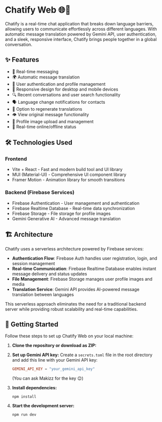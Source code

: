 # Chatify Web 🌐💬

Chatify is a real-time chat application that breaks down language barriers, allowing users to communicate effortlessly across different languages. With automatic message translation powered by Gemini API, user authentication, and a sleek, responsive interface, Chatify brings people together in a global conversation.

## ✨ Features

- 🚀 Real-time messaging
- 🌍 Automatic message translation
- 🔐 User authentication and profile management
- 📱 Responsive design for desktop and mobile devices
- 🔍 Recent conversations and user search functionality
- 🗣️ Language change notifications for contacts
- 🔄 Option to regenerate translations
- 👁️ View original message functionality
- 📸 Profile image upload and management
- 🔄 Real-time online/offline status


## 🛠️ Technologies Used

### Frontend
- Vite + React - Fast and modern build tool and UI library
- MUI (Material-UI) - Comprehensive UI component library
- Framer Motion - Animation library for smooth transitions

### Backend (Firebase Services)
- Firebase Authentication - User management and authentication
- Firebase Realtime Database - Real-time data synchronization
- Firebase Storage - File storage for profile images
- Gemini Generative AI - Advanced message translation

## 🏗️ Architecture

Chatify uses a serverless architecture powered by Firebase services:

- **Authentication Flow**: Firebase Auth handles user registration, login, and session management
- **Real-time Communication**: Firebase Realtime Database enables instant message delivery and status updates
- **File Management**: Firebase Storage manages user profile images and media
- **Translation Service**: Gemini API provides AI-powered message translation between languages

This serverless approach eliminates the need for a traditional backend server while providing robust scalability and real-time capabilities.

## 🚀 Getting Started

Follow these steps to set up Chatify Web on your local machine:

1. **Clone the repository or download as ZIP:**

2. **Set up Gemini API key:**
   Create a `secrets.toml` file in the root directory and add this line with your Gemini API key:
   ```toml
   GEMINI_API_KEY = "your_gemini_api_key"
   ```
   (You can ask Makizz for the key 😉)

3. **Install dependencies:**
   ```
   npm install
   ```

4. **Start the development server:**
   ```
   npm run dev
   ```
